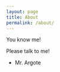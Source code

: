 ```yaml
---
layout: page
title: About
permalink: /about/
---
```


You know me!

Please talk to me!

- Mr. Argote

